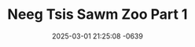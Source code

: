 ---
layout: movie-video-data
date: 2025-03-01 21:25:08 -0639
categories: movie

# Site Attributes
title: "Neeg Tsis Sawm Zoo Part 1"
permalink: "/movie/Neeg_Tsis_Sawm_Zoo_Part_1"

# Movie Attributes
synopsis: "Neeg Tsis Sawm Zoo yog ib zaj movie zoo saib thiab lom zem heev, qhia txog kom ua neeg nyob txhob tos txoj Hmoo thiab lub sij hawm los thawj. Thiab yog thaum muaj lub neej zoo lawm tsis txhob muab rhuav thiaj tsis mus raws li zaj dab neeg no."
producer: "Ntsa Iab Production"
director: ""
writer: ""
video_link: "https://youtu.be/9JRlPjcuSrA?si=WJWu242LwR7jn4QQ"
genre: "Comedy"
year: "2005"
release_type: "VHS"
storage: "Private"
thumbnail: "/assets/images/movie_thumbnails/Neeg Tsis Sawm Zoo.jpeg"
publishing_company: "Ntsa Iab Production"

# Sequels + Parts
base_movie: ""
total_parts: 0
sequel: ""

# Movie Cast
cast:
- name: "Xab Thoj"
- name: "Jerry Thoj"
- name: "Pais Muas"
- name: "Ntxhais Tsab"
---